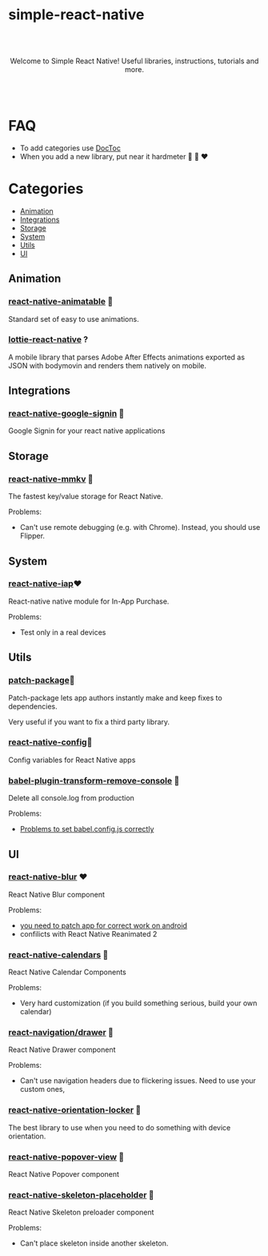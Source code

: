 # simple-react-native
<br/>
<br/>
<p align="center">
Welcome to Simple React Native! Useful libraries, instructions, tutorials and more.
</p>
<br/>
<br/>

# FAQ
 - To add categories use [DocToc](https://github.com/thlorenz/doctoc)
 - When you add a new library, put near it hardmeter 💚 💛 ❤

# Categories
<!-- START doctoc generated TOC please keep comment here to allow auto update -->
<!-- DON'T EDIT THIS SECTION, INSTEAD RE-RUN doctoc TO UPDATE -->

- [Animation](#animation)
- [Integrations](#integrations)
- [Storage](#storage)
- [System](#system)
- [Utils](#utils)
- [UI](#ui)

<!-- END doctoc generated TOC please keep comment here to allow auto update -->

## Animation

### [react-native-animatable](https://github.com/oblador/react-native-animatable) 💚

Standard set of easy to use animations.

### [lottie-react-native](https://github.com/airbnb/lottie-react-native) ? 

A mobile library that parses Adobe After Effects animations exported as JSON with bodymovin and renders them natively on mobile.
## Integrations
### [react-native-google-signin](https://github.com/apptailor/react-native-google-signin) 💛

Google Signin for your react native applications

## Storage
### [react-native-mmkv](https://github.com/mrousavy/react-native-mmkv) 💛

The fastest key/value storage for React Native.

Problems: 
-  Can't use remote debugging (e.g. with Chrome). Instead, you should use Flipper.

## System

### [react-native-iap](https://react-native-iap.dooboolab.com/docs/intro)❤

React-native native module for In-App Purchase.

 Problems: 
- Test only in a real devices

## Utils

### [patch-package](https://github.com/ds300/patch-package)💚

Patch-package lets app authors instantly make and keep fixes to dependencies.

Very useful if you want to fix a third party library.

### [react-native-config](https://github.com/luggit/react-native-config)💚 

Config variables for React Native apps

### [babel-plugin-transform-remove-console](https://babeljs.io/docs/en/babel-plugin-transform-remove-console/) 💛

Delete all console.log from production

Problems: 
- [Problems to set babel.config.js correctly](https://stackoverflow.com/questions/57692298/react-native-0-60-3-babel-plugin-transform-remove-console-not-working)

## UI
### [react-native-blur](https://github.com/Kureev/react-native-blur) ❤

React Native Blur component

Problems: 
- [you need to patch app for correct work on android](https://github.com/Kureev/react-native-blur/pull/411#issuecomment-818396825)
- confilicts with React Native Reanimated 2

 ### [react-native-calendars](https://github.com/wix/react-native-calendars) 💛
 
 React Native Calendar Components

 Problems: 
- Very hard customization (if you build something serious, build your own calendar)

### [react-navigation/drawer](https://github.com/react-navigation/react-navigation/tree/main/packages/drawer) 💚

React Native Drawer component

 Problems: 
- Can't use navigation headers due to flickering issues. Need to use your custom ones,

### [react-native-orientation-locker](https://github.com/wonday/react-native-orientation-locker) 💚

The best library to use when you need to do something with device orientation.

### [react-native-popover-view](https://github.com/steffeydev/react-native-popover-view) 💚

React Native Popover component 


### [react-native-skeleton-placeholder](https://github.com/chramos/react-native-skeleton-placeholder) 💚

React Native Skeleton preloader component

 Problems: 
- Can't place skeleton inside another skeleton.




